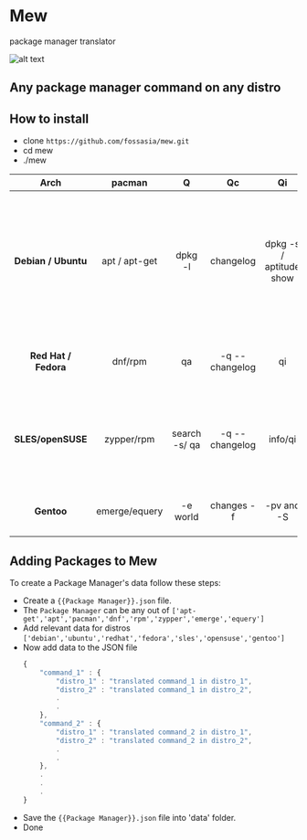 # Mew

package manager translator

![alt text](https://github.com/fossasia/mew/blob/master/graphics/logo.png "kind of a logo")

## Any package manager command on any distro

## How to install

   * clone `https://github.com/fossasia/mew.git`
   * cd mew
   * ./mew

Arch | pacman | Q | Qc | Qi | Ql | Qm | Qo | Qp | Qs | Qu | Rn | Rns | Rs | S | Sc/Scc | Si | Sii | Sl | Ss | Syu | Sw | Sy | U
:--: | :--: | :--: | :--: | :--: | :--: | :--: | :--: | :--: | :--: | :--: | :--: | :--: | :--: | :--: | :--: | :--: | :--: | :--: | :--: | :--: | :--: | :--: | :--:
**Debian / Ubuntu** | apt / apt-get | dpkg -l | changelog | dpkg -s / aptitude show| dpkg -L|aptitude purge '~o'| dpkg -S / dlocate| dpkg -I | aptitude search '~i(~n $name\|~d $description)'| apt-get upgrade -> n| | | apt remove | apt install --reinstall |  apt autoclean/ apt clean |apt-cache show / aptitude show |apt-cache rdepends / aptitude search ~D$pattern|apt-cache dumpavail apt-cache dump (Cache only) apt-cache pkgnames |apt search| apt update && apt upgrade | apt install --download-only (into the package cache) apt download (bypass the package cache)|  apt-get update| apt install|
**Red Hat / Fedora** | dnf/rpm |qa |   -q --changelog|qi|ql |package-cleanup --orphans|rpm -qf (installed only) or dnf provides (everything) | rpm -qp |  rpm -qa '*\<str>\*'| dnf list updates, dnf check-update | | |dnf remove   |  dnf reinstall | dnf clean all| dnf info|dnf repoquery --alldeps --whatrequires  |  dnf list available|dnf search |  dnf upgrade | dnf download |dnf clean expire-cache && dnf check-update | dnf install |
**SLES/openSUSE**| zypper/rpm |search -s/ qa|   -q --changelog|info/qi |ql | | zypper search -f  | | |zypper list-updates zypper patch-check (just for patches)  | | |zypper remove / zypper rm | zypper install --force |  zypper clean | zypper info| zypper search --requires |zypper packages| zypper search zypper se [-s] | zypper update zypper up| zypper --download-only |zypper refresh zypper ref| zypper in|
**Gentoo** | emerge/equery |  -e world  |  changes -f  |-pv and -S|files | | equery belongs| |eix -S -I |emerge -uDNp world  | | |emerge -C | emerge -1O  |  eclean distfiles |emerge -pv and emerge -S |equery depends |emerge -ep world  |emerge -S  |emerge -u world |emerge --fetchonly |emerge --sync;layman -S  | emerge |


## Adding Packages to Mew

To create a Package Manager's data follow these steps:

* Create a `{{Package Manager}}.json` file.
* The `Package Manager` can be any out of `['apt-get','apt','pacman','dnf','rpm','zypper','emerge','equery']`
* Add relevant data for distros `['debian','ubuntu','redhat','fedora','sles','opensuse','gentoo']`
* Now add data to the JSON file
	```javascript
	{
		"command_1" : {
			"distro_1" : "translated command_1 in distro_1",
			"distro_2" : "translated command_1 in distro_2",
			.
			.
		},
		"command_2" : {
			"distro_1" : "translated command_2 in distro_1",
			"distro_2" : "translated command_2 in distro_2",
			.
			.
		},
		.
		.
		.
	}
	```
* Save the `{{Package Manager}}.json` file into 'data' folder.
* Done
